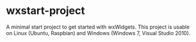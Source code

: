 wxstart-project
===============

A minimal start project to get started with wxWidgets.
This project is usable on Linux (Ubuntu, Raspbian) and Windows (Windows 7, Visual Studio 2010).
